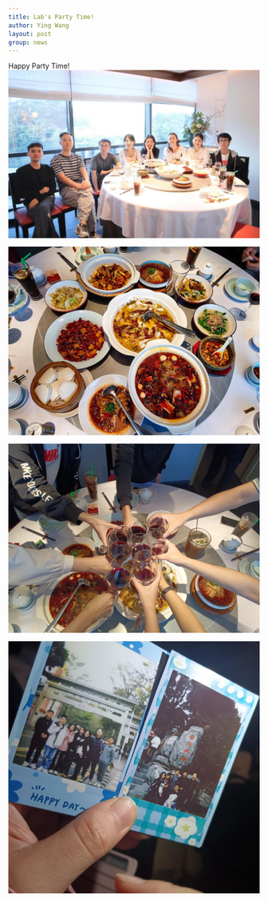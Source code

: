 ```yaml
---
title: Lab's Party Time!
author: Ying Wang
layout: post
group: news
---
```


Happy Party Time!
![image01](/docs/images/partytime01.jpg)

![image01](/docs/images/partytime02.jpg)

![image01](/docs/images/partytime03.jpg)

![image01](/docs/images/partytime04.jpg)

 <!-- <img src="/docs/images/partytime01.jpg" alt="Day 1" class="img-fluid">
 <img src="/docs/images/partytime02.jpg" alt="Day 1" class="img-fluid">
 <img src="/docs/images/partytime03.jpg" alt="Day 1" class="img-fluid">
 <img src="/docs/images/partytime04.jpg" alt="Day 1" class="img-fluid"> -->

 <!-- <img src="..." alt="Day 1" class="img-fluid"> -->

